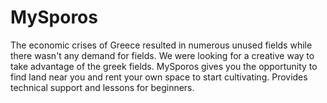# MySporos
The economic crises of Greece resulted in numerous unused fields while there wasn't any demand for fields. We were looking for a creative way to take advantage of the greek fields. MySporos gives you the opportunity to find land near you and rent your own space to start cultivating. Provides technical support and lessons for beginners.
